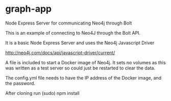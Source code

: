 # graph-app
Node Express Server for communicating Neo4j through Bolt

This is an example of connecting to Neo4J through the Bolt API.

It is a basic Node Express Server and uses the Neo4j Javascript Driver

http://neo4j.com/docs/api/javascript-driver/current/

A file is included to start a Docker image of Neo4j. It sets no volumes as this was written as a test server so could just be restarted to clear the data.

The config.yml file needs to have the IP address of the Docker image, and the password.

After cloning run (sudo) npm install
